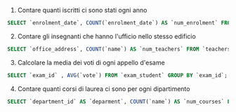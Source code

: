 1. Contare quanti iscritti ci sono stati ogni anno

```SQL
SELECT `enrolment_date`, COUNT(`enrolment_date`) AS `num_enrolment` FROM `students` GROUP BY `enrolment_date`;
```

2. Contare gli insegnanti che hanno l'ufficio nello stesso edificio

```SQL
SELECT `office_address`, COUNT(`name`) AS `num_teachers` FROM `teachers` GROUP BY `office_address`;
```

3. Calcolare la media dei voti di ogni appello d'esame

```SQL
SELECT `exam_id` , AVG(`vote`) FROM `exam_student` GROUP BY `exam_id`;
```

4. Contare quanti corsi di laurea ci sono per ogni dipartimento

```SQL
SELECT `department_id` AS `deparment`, COUNT(`name`) AS `num_courses` FROM `degrees` GROUP BY `department_id`;
```
